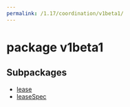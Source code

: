 ```yaml
---
permalink: /1.17/coordination/v1beta1/
---
```


# package v1beta1



## Subpackages

* [lease](coordination-v1beta1-lease.md)
* [leaseSpec](coordination-v1beta1-leaseSpec.md)